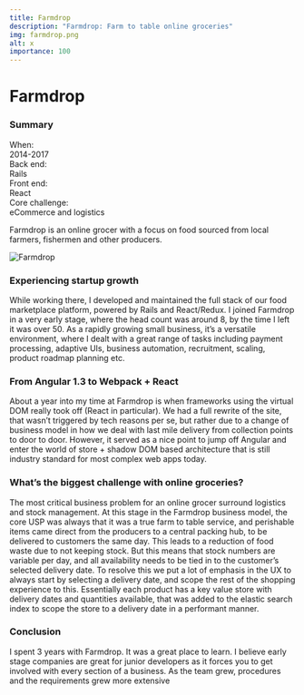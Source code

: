 ```yaml
---
title: Farmdrop
description: "Farmdrop: Farm to table online groceries"
img: farmdrop.png
alt: x
importance: 100
---
```


# Farmdrop

### Summary

<div class="grid grid-cols-3">
  <div class="font-bold">When:</div>
  <div class="col-span-2">2014-2017</div>
</div>
<div class="grid grid-cols-3">
  <div class="font-bold">Back end:</div>
  <div class="col-span-2">Rails</div>
</div>
<div class="grid grid-cols-3">
  <div class="font-bold">Front end:</div>
  <div class="col-span-2">React</div>
</div>
<div class="grid grid-cols-3">
  <div class="font-bold">Core challenge:</div>
  <div class="col-span-2">eCommerce and logistics</div>
</div>

Farmdrop is an online grocer with a focus on food sourced from local farmers,
fishermen and other producers.


![Farmdrop](/screenshots/farmdrop.webp)

### Experiencing startup growth

While working there, I developed and maintained
the full stack of our food marketplace platform, powered by Rails and
React/Redux. I joined Farmdrop in a very early stage, where the head count was
around 8, by the time I left it was over 50. As a rapidly growing small
business, it’s a versatile environment, where I dealt with a great range of
tasks including payment processing, adaptive UIs, business automation,
recruitment, scaling, product roadmap planning etc. 

### From Angular 1.3 to Webpack + React

About a year into my time at Farmdrop is
when frameworks using the virtual DOM really took off (React in particular). We
had a full rewrite of the site, that wasn’t triggered by tech reasons per se,
but rather due to a change of business model in how we deal with last mile
delivery from collection points to door to door. However, it served as a nice
point to jump off Angular and enter the world of store + shadow DOM based
architecture that is still industry standard for most complex web apps today.

### What’s the biggest challenge with online groceries?

The most critical
business problem for an online grocer surround logistics and stock management.
At this stage in the Farmdrop business model, the core USP was always that it
was a true farm to table service, and perishable items came direct from the
producers to a central packing hub, to be delivered to customers the same day.
This leads to a reduction of food waste due to not keeping stock. But this
means that stock numbers are variable per day, and all availability needs to be
tied in to the customer’s selected delivery date.  To resolve this we put a lot
of emphasis in the UX to always start by selecting a delivery date, and scope
the rest of the shopping experience to this. Essentially each product has a key
value store with delivery dates and quantities available, that was added to the
elastic search index to scope the store to a delivery date in a performant
manner.

### Conclusion

I spent 3 years with Farmdrop. It was a great place to learn. I
believe early stage companies are great for junior developers as it forces you
to get involved with every section of a business. As the team grew, procedures
and the requirements grew more extensive


